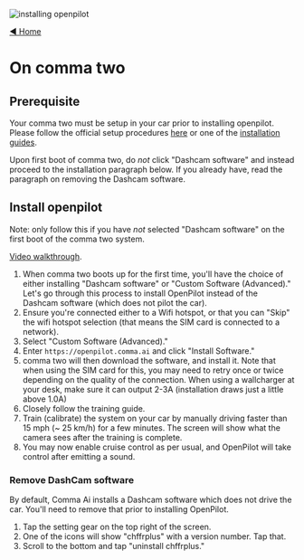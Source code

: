 ![installing openpilot](https://user-images.githubusercontent.com/37757984/82701893-d3d69580-9c25-11ea-8910-3b65c5bc84f6.png)

[◄ Home](https://github.com/commaai/openpilot/wiki)

# On comma two
## Prerequisite
Your comma two must be setup in your car prior to installing openpilot. Please follow the official setup procedures [here](https://comma.ai/setup/two) or one of the [installation guides](https://github.com/commaai/openpilot/wiki/Installation-Guides).

Upon first boot of comma two, do _not_ click "Dashcam software" and instead proceed to the installation paragraph below. If you already have, read the paragraph on removing the Dashcam software.

## Install openpilot
Note: only follow this if you have _not_ selected "Dashcam software" on the first boot of the comma two system.

[Video walkthrough](https://www.youtube.com/watch?v=RbD1X6luc0Q).

1. When comma two boots up for the first time, you'll have the choice of either installing "Dashcam software" or "Custom Software (Advanced)." Let's go through this process to install OpenPilot instead of the Dashcam software (which does not pilot the car).
2. Ensure you're connected either to a Wifi hotspot, or that you can "Skip" the wifi hotspot selection (that means the SIM card is connected to a network).
3. Select "Custom Software (Advanced)."
4. Enter `https://openpilot.comma.ai` and click "Install Software."
5. comma two will then download the software, and install it. Note that when using the SIM card for this, you may need to retry once or twice depending on the quality of the connection. When using a wallcharger at your desk, make sure it can output 2-3A (installation draws just a little above 1.0A)
6. Closely follow the training guide.
7. Train (calibrate) the system on your car by manually driving faster than 15 mph (~ 25 km/h) for a few minutes. The screen will show what the camera sees after the training is complete.
8. You may now enable cruise control as per usual, and OpenPilot will take control after emitting a sound.

### Remove DashCam software
By default, Comma Ai installs a Dashcam software which does not drive the car. You'll need to remove that prior to installing OpenPilot.

1. Tap the setting gear on the top right of the screen.
2. One of the icons will show "chffrplus" with a version number. Tap that.
3. Scroll to the bottom and tap "uninstall chffrplus."